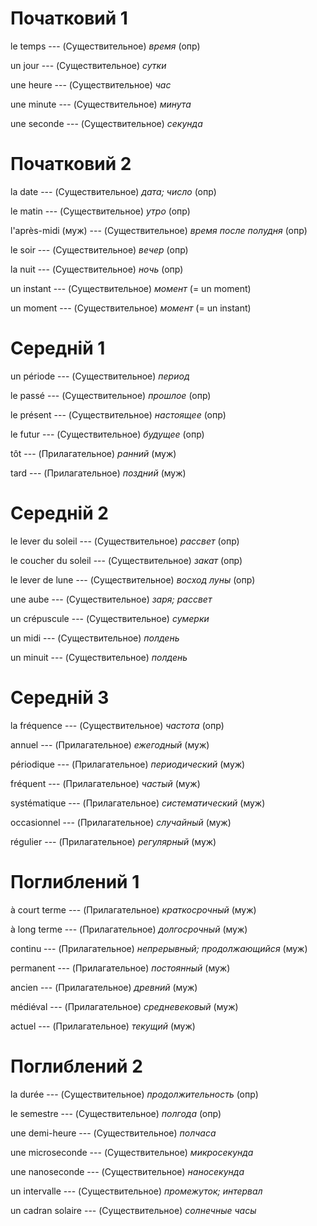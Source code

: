 # Початковий 1

le temps --- (Существительное)
*время* (опр)



un jour --- (Существительное)
*сутки*



une heure --- (Существительное)
*час*



une minute --- (Существительное)
*минута*



une seconde --- (Существительное)
*секунда*



# Початковий 2

la date --- (Существительное)
*дата; число* (опр)



le matin --- (Существительное)
*утро* (опр)



l'après-midi (муж) --- (Существительное)
*время после полудня* (опр)



le soir --- (Существительное)
*вечер* (опр)



la nuit --- (Существительное)
*ночь* (опр)



un instant --- (Существительное)
*момент*
(= un moment)



un moment --- (Существительное)
*момент*
(= un instant)



# Середній 1

un période --- (Существительное)
*период*



le passé --- (Существительное)
*прошлое* (опр)



le présent --- (Существительное)
*настоящее* (опр)



le futur --- (Существительное)
*будущее* (опр)



tôt --- (Прилагательное)
*ранний* (муж)



tard --- (Прилагательное)
*поздний* (муж)



# Середній 2

le lever du soleil --- (Существительное)
*рассвет* (опр)



le coucher du soleil --- (Существительное)
*закат* (опр)



le lever de lune --- (Существительное)
*восход луны* (опр)



une aube --- (Существительное)
*заря; рассвет*



un crépuscule --- (Существительное)
*сумерки*



un midi --- (Существительное)
*полдень*



un minuit --- (Существительное)
*полдень*



# Середній 3

la fréquence --- (Существительное)
*частота* (опр)



annuel --- (Прилагательное)
*ежегодный* (муж)



périodique --- (Прилагательное)
*периодический* (муж)



fréquent --- (Прилагательное)
*частый* (муж)



systématique --- (Прилагательное)
*систематический* (муж)



occasionnel --- (Прилагательное)
*случайный* (муж)



régulier --- (Прилагательное)
*регулярный* (муж)



# Поглиблений 1

à court terme --- (Прилагательное)
*краткосрочный* (муж)



à long terme --- (Прилагательное)
*долгосрочный* (муж)



continu --- (Прилагательное)
*непрерывный; продолжающийся* (муж)



permanent --- (Прилагательное)
*постоянный* (муж)



ancien --- (Прилагательное)
*древний* (муж)



médiéval --- (Прилагательное)
*средневековый* (муж)



actuel --- (Прилагательное)
*текущий* (муж)



# Поглиблений 2

la durée --- (Существительное)
*продолжительность* (опр)



le semestre --- (Существительное)
*полгода* (опр)



une demi-heure --- (Существительное)
*полчаса*



une microseconde --- (Существительное)
*микросекунда*



une nanoseconde --- (Существительное)
*наносекунда*



un intervalle --- (Существительное)
*промежуток; интервал*



un cadran solaire --- (Существительное)
*солнечные часы*